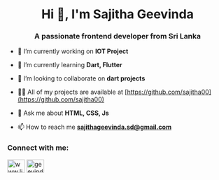 <h1 align="center">Hi 👋, I'm Sajitha Geevinda</h1>
<h3 align="center">A passionate frontend developer from Sri Lanka</h3>

- 🔭 I’m currently working on **IOT Project**

- 🌱 I’m currently learning **Dart, Flutter**

- 👯 I’m looking to collaborate on **dart projects**

- 👨‍💻 All of my projects are available at [https://github.com/sajitha00](https://github.com/sajitha00)

- 💬 Ask me about **HTML, CSS, Js**

- 📫 How to reach me **sajithageevinda.sd@gmail.com**

<h3 align="left">Connect with me:</h3>
<p align="left">
<a href="https://linkedin.com/in/www.linkedin.com/in/sajitha-geevinda-586372245" target="blank"><img align="center" src="https://raw.githubusercontent.com/rahuldkjain/github-profile-readme-generator/master/src/images/icons/Social/linked-in-alt.svg" alt="www.linkedin.com/in/sajitha-geevinda-586372245" height="30" width="40" /></a>
<a href="https://fb.com/geevinda kodithuwakku" target="blank"><img align="center" src="https://raw.githubusercontent.com/rahuldkjain/github-profile-readme-generator/master/src/images/icons/Social/facebook.svg" alt="geevinda kodithuwakku" height="30" width="40" /></a>
</p>
